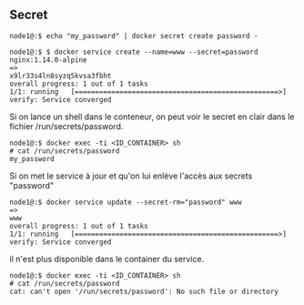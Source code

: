 ## Secret

```
node1@:$ echo "my_password" | docker secret create password -
```

```
node1@:$ $ docker service create --name=www --secret=password nginx:1.14.0-alpine                                                                                                   
=>
x9lr33s4ln8syzq5kvsa3fbht
overall progress: 1 out of 1 tasks 
1/1: running   [==================================================>] 
verify: Service converged 
```

Si on lance un shell dans le conteneur, on peut voir le secret en clair dans le fichier /run/secrets/password.
```
node1@:$ docker exec -ti <ID_CONTAINER> sh
# cat /run/secrets/password 
my_password 
```

Si on met le service à jour et qu'on lui enlève l'accès aux secrets "password"
```
node1@:$ docker service update --secret-rm="password" www                                                                                                                         
=>
www
overall progress: 1 out of 1 tasks 
1/1: running   [==================================================>] 
verify: Service converged 
```

il n'est plus disponible dans le container du service.
```
node1@:$ docker exec -ti <ID_CONTAINER> sh                                                                                                                                                  
# cat /run/secrets/password
cat: can't open '/run/secrets/password': No such file or directory
```